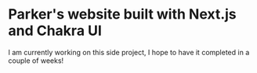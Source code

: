 # Parker's website built with Next.js and Chakra UI
I am currently working on this side project, I hope to have it completed in a couple of weeks!

